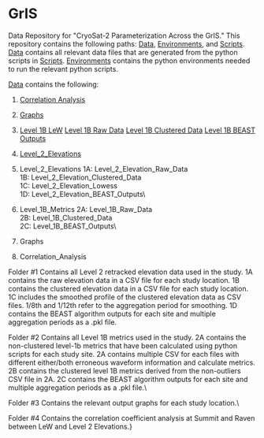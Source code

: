 # GrIS
Data Repository for "CryoSat-2 Parameterization Across the GrIS."
This repository contains the following paths: [Data](/Data/), [Environments](/Environments/), and [Scripts](/Scripts/).
[Data](/Data/) contains all relevant data files that are generated from the python scripts in [Scripts](/Scripts/). [Environments](/Environments/) contains the python environments needed to run the relevant python scripts. 

[Data](/Data/) contains the following:
  1. [Correlation Analysis](/Data/Correlation_Analysis/)
  3. [Graphs](/Data/Graphs/)
  4. [Level 1B LeW](/Data/Level_1B_LeW/)
         [Level 1B Raw Data](/Data/Level_1B_LeW/Level_1B_Raw_Data/)
         [Level 1B Clustered Data](/Data/Level_1B_LeW/Level_1B_Clustered_Data/)
         [Level 1B BEAST Outputs](/Data/Level_1B_LeW/Level_1B_BEAST_Outputs/)
         

     
  6. [Level_2_Elevations](/Data/Level_2_Elevations/)



  1. Level_2_Elevations
	1A: Level_2_Elevation_Raw_Data\
	1B: Level_2_Elevation_Clustered_Data\
	1C: Level_2_Elevation_Lowess\
	1D: Level_2_Elevation_BEAST_Outputs\

2. Level_1B_Metrics
	2A: Level_1B_Raw_Data\
	2B: Level_1B_Clustered_Data\
	2C: Level_1B_BEAST_Outputs\

3. Graphs

4. Correlation_Analysis

Folder #1 Contains all Level 2 retracked elevation data used in the study. 1A contains the raw elevation data in a CSV file for each study location. 1B contains the clustered elevation data in a CSV file for each study location. 1C includes the smoothed profile of the clustered elevation data as CSV files. 1/8th and 1/12th refer to the aggregation period for smoothing. 1D contains the BEAST algorithm outputs for each site and multiple aggregation periods as a .pkl file. 

Folder #2 Contains all Level 1B metrics used in the study. 2A contains the non-clustered level-1b metrics that have been calculated using python scripts for each study site. 2A contains multiple CSV for each files with different either/both erroneous waveform information and calculate metrics. 2B contains the clustered level 1B metrics derived from the non-outliers CSV file in 2A. 2C contains the BEAST algorithm outputs for each site and multiple aggregation periods as a .pkl file.\

Folder #3 Contains the relevant output graphs for each study location.\

Folder #4 Contains the correlation coefficient analysis at Summit and Raven between LeW and Level 2 Elevations.}
